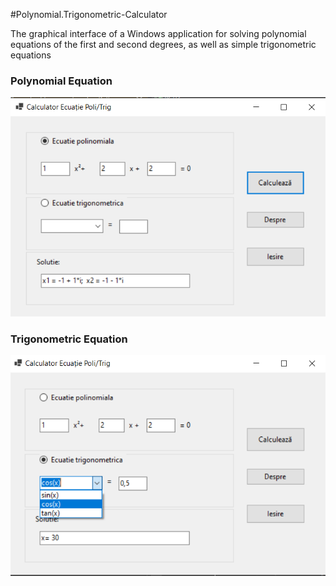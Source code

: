 #Polynomial.Trigonometric-Calculator

The graphical interface of a Windows application for solving polynomial equations of the first and second degrees, as well as simple trigonometric equations

### Polynomial Equation

![](https://github.com/Drexel7/Polynomial.Trigonometric-Calculator/blob/master/ss1.png)

### Trigonometric Equation
![](https://github.com/Drexel7/Polynomial.Trigonometric-Calculator/blob/master/ss2.png)
